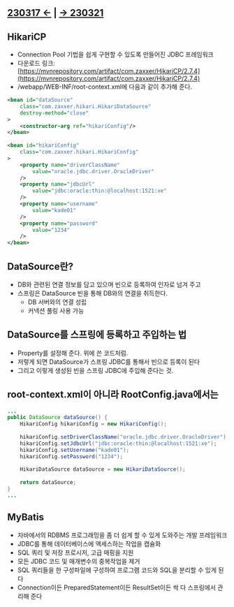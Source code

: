 ﻿#

## [230317 ←](../../230130-_Spring/230317/) | [→ 230321](../../230130-_Spring/230321/)

## HikariCP

- Connection Pool 기법을 쉽게 구현할 수 있도록 만들어진 JDBC 프레임워크
- 다운로드 링크: [https://mvnrepository.com/artifact/com.zaxxer/HikariCP/2.7.4](https://mvnrepository.com/artifact/com.zaxxer/HikariCP/2.7.4)
- /webapp/WEB-INF/root-context.xml에 다음과 같이 추가해 준다.

```xml
<bean id="dataSource" 
    class="com.zaxxer.hikari.HikariDataSource" 
    destroy-method="close"
>
    <constructor-arg ref="hikariConfig"/>
</bean>
    
<bean id="hikariConfig"
    class="com.zaxxer.hikari.HikariConfig"
>
    <property name="driverClassName"
        value="oracle.jdbc.driver.OracleDriver"
    />
    <property name="jdbcUrl"
        value="jdbc:oracle:thin:@localhost:1521:xe"
    />
    <property name="username"
        value="kade01"
    />
    <property name="password"
        value="1234"
    />
</bean>
```

## DataSource란?

- DB와 관련된 연결 정보를 담고 있으며 빈으로 등록하여 인자로 넘겨 주고
- 스프링은 DataSource 빈을 통해 DB와의 연결을 취득한다.
  - DB 서버와의 연결 성립
  - 커넥션 풀링 사용 가능

## DataSource를 스프링에 등록하고 주입하는 법

- Property를 설정해 준다. 위에 쓴 코드처럼.
- 저렇게 되면 DataSource가 스프링 JDBC를 통해서 빈으로 등록이 된다
- 그리고 이렇게 생성된 빈을 스프링 JDBC에 주입해 준다는 것.

## root-context.xml이 아니라 RootConfig.java에서는

```java
...
public DataSource dataSource() {
    HikariConfig hikariConfig = new HikariConfig();
    
    hikariConfig.setDriverClassName("oracle.jdbc.driver.OracleDriver");
    hikariConfig.setJdbcUrl("jdbc:oracle:thin:@localhost:1521:xe");
    hikariConfig.setUsername("kade01");
    hikariConfig.setPassword("1234");
    
    HikariDataSource dataSource = new HikariDataSource();
    
    return dataSource;
}
...
```

## MyBatis

- 자바에서의 RDBMS 프로그래밍을 좀 더 쉽게 할 수 있게 도와주는 개발 프레임워크
- JDBC를 통해 데이터베이스에 액세스하는 작업을 캡슐화
- SQL 쿼리 및 저장 프로시저, 고급 매핑을 지원
- 모든 JDBC 코드 및 매개변수의 중복작업을 제거
- SQL 쿼리들을 한 구성파일에 구성하여 프로그램 코드와 SQL을 분리할 수 있게 된다
- Connection이든 PreparedStatement이든 ResultSet이든 싹 다 스프링에서 관리해 준다
